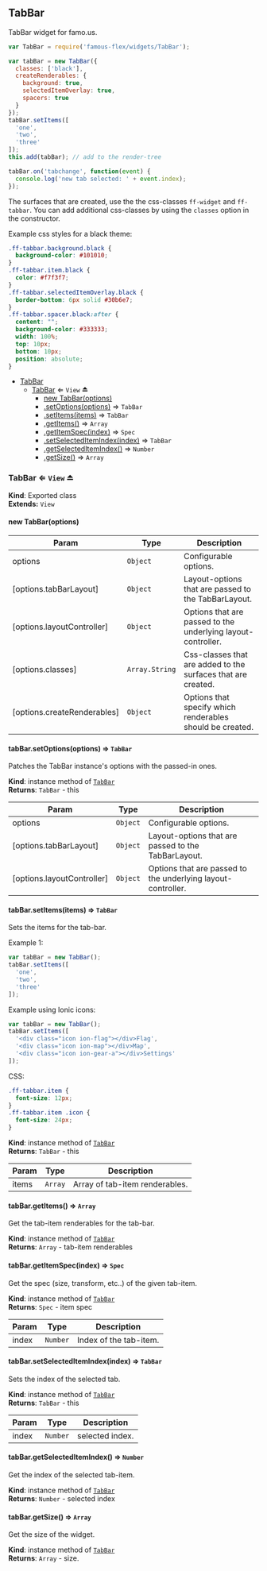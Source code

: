 <a name="module_TabBar"></a>
## TabBar
TabBar widget for famo.us.

```javascript
var TabBar = require('famous-flex/widgets/TabBar');

var tabBar = new TabBar({
  classes: ['black'],
  createRenderables: {
    background: true,
    selectedItemOverlay: true,
    spacers: true
  }
});
tabBar.setItems([
  'one',
  'two',
  'three'
]);
this.add(tabBar); // add to the render-tree

tabBar.on('tabchange', function(event) {
  console.log('new tab selected: ' + event.index);
});
```

The surfaces that are created, use the the css-classes `ff-widget` and `ff-tabbar`.
You can add additional css-classes by using the `classes` option in the constructor.

Example css styles for a black theme:

```css
.ff-tabbar.background.black {
  background-color: #101010;
}
.ff-tabbar.item.black {
  color: #f7f3f7;
}
.ff-tabbar.selectedItemOverlay.black {
  border-bottom: 6px solid #30b6e7;
}
.ff-tabbar.spacer.black:after {
  content: "";
  background-color: #333333;
  width: 100%;
  top: 10px;
  bottom: 10px;
  position: absolute;
}
```


* [TabBar](#module_TabBar)
  * [TabBar](#exp_module_TabBar--TabBar) ⇐ <code>View</code> ⏏
    * [new TabBar(options)](#new_module_TabBar--TabBar_new)
    * [.setOptions(options)](#module_TabBar--TabBar#setOptions) ⇒ <code>TabBar</code>
    * [.setItems(items)](#module_TabBar--TabBar#setItems) ⇒ <code>TabBar</code>
    * [.getItems()](#module_TabBar--TabBar#getItems) ⇒ <code>Array</code>
    * [.getItemSpec(index)](#module_TabBar--TabBar#getItemSpec) ⇒ <code>Spec</code>
    * [.setSelectedItemIndex(index)](#module_TabBar--TabBar#setSelectedItemIndex) ⇒ <code>TabBar</code>
    * [.getSelectedItemIndex()](#module_TabBar--TabBar#getSelectedItemIndex) ⇒ <code>Number</code>
    * [.getSize()](#module_TabBar--TabBar#getSize) ⇒ <code>Array</code>

<a name="exp_module_TabBar--TabBar"></a>
### TabBar ⇐ <code>View</code> ⏏
**Kind**: Exported class  
**Extends:** <code>View</code>  
<a name="new_module_TabBar--TabBar_new"></a>
#### new TabBar(options)

| Param | Type | Description |
| --- | --- | --- |
| options | <code>Object</code> | Configurable options. |
| [options.tabBarLayout] | <code>Object</code> | Layout-options that are passed to the TabBarLayout. |
| [options.layoutController] | <code>Object</code> | Options that are passed to the underlying layout-controller. |
| [options.classes] | <code>Array.String</code> | Css-classes that are added to the surfaces that are created. |
| [options.createRenderables] | <code>Object</code> | Options that specify which renderables should be created. |

<a name="module_TabBar--TabBar#setOptions"></a>
#### tabBar.setOptions(options) ⇒ <code>TabBar</code>
Patches the TabBar instance's options with the passed-in ones.

**Kind**: instance method of <code>[TabBar](#exp_module_TabBar--TabBar)</code>  
**Returns**: <code>TabBar</code> - this  

| Param | Type | Description |
| --- | --- | --- |
| options | <code>Object</code> | Configurable options. |
| [options.tabBarLayout] | <code>Object</code> | Layout-options that are passed to the TabBarLayout. |
| [options.layoutController] | <code>Object</code> | Options that are passed to the underlying layout-controller. |

<a name="module_TabBar--TabBar#setItems"></a>
#### tabBar.setItems(items) ⇒ <code>TabBar</code>
Sets the items for the tab-bar.

Example 1:

```javascript
var tabBar = new TabBar();
tabBar.setItems([
  'one',
  'two',
  'three'
]);
```

Example using Ionic icons:

```javascript
var tabBar = new TabBar();
tabBar.setItems([
  '<div class="icon ion-flag"></div>Flag',
  '<div class="icon ion-map"></div>Map',
  '<div class="icon ion-gear-a"></div>Settings'
]);
```

CSS:

```css
.ff-tabbar.item {
  font-size: 12px;
}
.ff-tabbar.item .icon {
  font-size: 24px;
}
```

**Kind**: instance method of <code>[TabBar](#exp_module_TabBar--TabBar)</code>  
**Returns**: <code>TabBar</code> - this  

| Param | Type | Description |
| --- | --- | --- |
| items | <code>Array</code> | Array of tab-item renderables. |

<a name="module_TabBar--TabBar#getItems"></a>
#### tabBar.getItems() ⇒ <code>Array</code>
Get the tab-item renderables for the tab-bar.

**Kind**: instance method of <code>[TabBar](#exp_module_TabBar--TabBar)</code>  
**Returns**: <code>Array</code> - tab-item renderables  
<a name="module_TabBar--TabBar#getItemSpec"></a>
#### tabBar.getItemSpec(index) ⇒ <code>Spec</code>
Get the spec (size, transform, etc..) of the given tab-item.

**Kind**: instance method of <code>[TabBar](#exp_module_TabBar--TabBar)</code>  
**Returns**: <code>Spec</code> - item spec  

| Param | Type | Description |
| --- | --- | --- |
| index | <code>Number</code> | Index of the tab-item. |

<a name="module_TabBar--TabBar#setSelectedItemIndex"></a>
#### tabBar.setSelectedItemIndex(index) ⇒ <code>TabBar</code>
Sets the index of the selected tab.

**Kind**: instance method of <code>[TabBar](#exp_module_TabBar--TabBar)</code>  
**Returns**: <code>TabBar</code> - this  

| Param | Type | Description |
| --- | --- | --- |
| index | <code>Number</code> | selected index. |

<a name="module_TabBar--TabBar#getSelectedItemIndex"></a>
#### tabBar.getSelectedItemIndex() ⇒ <code>Number</code>
Get the index of the selected tab-item.

**Kind**: instance method of <code>[TabBar](#exp_module_TabBar--TabBar)</code>  
**Returns**: <code>Number</code> - selected index  
<a name="module_TabBar--TabBar#getSize"></a>
#### tabBar.getSize() ⇒ <code>Array</code>
Get the size of the widget.

**Kind**: instance method of <code>[TabBar](#exp_module_TabBar--TabBar)</code>  
**Returns**: <code>Array</code> - size.  
